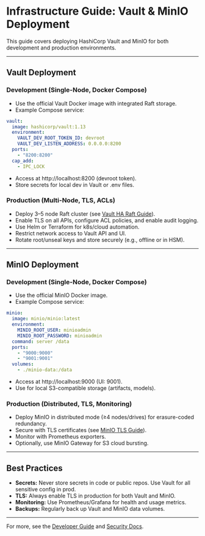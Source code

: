 # Infrastructure Guide: Vault & MinIO Deployment

This guide covers deploying HashiCorp Vault and MinIO for both development and production environments.

---

## Vault Deployment

### Development (Single-Node, Docker Compose)
- Use the official Vault Docker image with integrated Raft storage.
- Example Compose service:

```yaml
vault:
  image: hashicorp/vault:1.13
  environment:
    VAULT_DEV_ROOT_TOKEN_ID: devroot
    VAULT_DEV_LISTEN_ADDRESS: 0.0.0.0:8200
  ports:
    - "8200:8200"
  cap_add:
    - IPC_LOCK
```
- Access at http://localhost:8200 (devroot token).
- Store secrets for local dev in Vault or .env files.

### Production (Multi-Node, TLS, ACLs)
- Deploy 3–5 node Raft cluster (see [Vault HA Raft Guide](https://developer.hashicorp.com/vault/docs/enterprise/raft)).
- Enable TLS on all APIs, configure ACL policies, and enable audit logging.
- Use Helm or Terraform for k8s/cloud automation.
- Restrict network access to Vault API and UI.
- Rotate root/unseal keys and store securely (e.g., offline or in HSM).

---

## MinIO Deployment

### Development (Single-Node, Docker Compose)
- Use the official MinIO Docker image.
- Example Compose service:

```yaml
minio:
  image: minio/minio:latest
  environment:
    MINIO_ROOT_USER: minioadmin
    MINIO_ROOT_PASSWORD: minioadmin
  command: server /data
  ports:
    - "9000:9000"
    - "9001:9001"
  volumes:
    - ./minio-data:/data
```
- Access at http://localhost:9000 (UI: 9001).
- Use for local S3-compatible storage (artifacts, models).

### Production (Distributed, TLS, Monitoring)
- Deploy MinIO in distributed mode (≥4 nodes/drives) for erasure-coded redundancy.
- Secure with TLS certificates (see [MinIO TLS Guide](https://min.io/docs/minio/linux/security/tls.html)).
- Monitor with Prometheus exporters.
- Optionally, use MinIO Gateway for S3 cloud bursting.

---

## Best Practices
- **Secrets:** Never store secrets in code or public repos. Use Vault for all sensitive config in prod.
- **TLS:** Always enable TLS in production for both Vault and MinIO.
- **Monitoring:** Use Prometheus/Grafana for health and usage metrics.
- **Backups:** Regularly back up Vault and MinIO data volumes.

---

For more, see the [Developer Guide](../docs/Developer%20Guide.md) and [Security Docs](../docs/src/docs/accessibility.md).